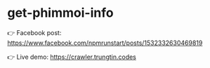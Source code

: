 # get-phimmoi-info

👉 Facebook post: https://www.facebook.com/npmrunstart/posts/1532332630469819 

👉 Live demo: https://crawler.trungtin.codes
